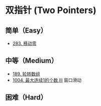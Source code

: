 # 双指针 (Two Pointers)

## 简单（Easy）

- [283. 移动零](https://leetcode-cn.com/problems/move-zeroes/)
## 中等（Medium）

- [189. 轮转数组](https://leetcode-cn.com/problems/rotate-array/)
- [1004. 最大连续1的个数 III](https://leetcode-cn.com/problems/max-consecutive-ones-iii/) 窗口滑动

## 困难（Hard）

